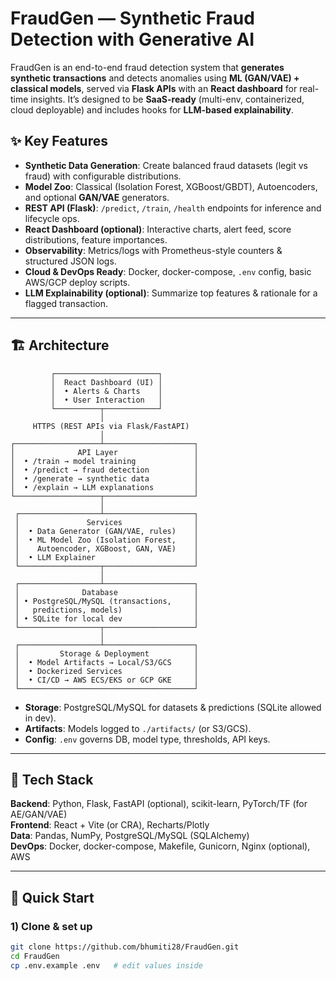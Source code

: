 # FraudGen — Synthetic Fraud Detection with Generative AI

FraudGen is an end-to-end fraud detection system that **generates synthetic transactions** and detects anomalies using **ML (GAN/VAE) + classical models**, served via **Flask APIs** with an  **React dashboard** for real-time insights. It’s designed to be **SaaS-ready** (multi-env, containerized, cloud deployable) and includes hooks for **LLM-based explainability**.

## ✨ Key Features
- **Synthetic Data Generation**: Create balanced fraud datasets (legit vs fraud) with configurable distributions.
- **Model Zoo**: Classical (Isolation Forest, XGBoost/GBDT), Autoencoders, and optional **GAN/VAE** generators.
- **REST API (Flask)**: `/predict`, `/train`, `/health` endpoints for inference and lifecycle ops.
- **React Dashboard (optional)**: Interactive charts, alert feed, score distributions, feature importances.
- **Observability**: Metrics/logs with Prometheus-style counters & structured JSON logs.
- **Cloud & DevOps Ready**: Docker, docker-compose, `.env` config, basic AWS/GCP deploy scripts.
- **LLM Explainability (optional)**: Summarize top features & rationale for a flagged transaction.

---

## 🏗️ Architecture

             ┌───────────────────────┐
             │  React Dashboard (UI) │
             │  • Alerts & Charts    │
             │  • User Interaction   │
             └──────────┬────────────┘
                        │
         HTTPS (REST APIs via Flask/FastAPI)
                        │
    ┌───────────────────┴────────────────────┐
    │              API Layer                 │
    │  • /train → model training             │
    │  • /predict → fraud detection          │
    │  • /generate → synthetic data          │
    │  • /explain → LLM explanations         │
    └───────────────────┬────────────────────┘
                        │
     ┌──────────────────┴────────────────────┐
     │               Services                │
     │  • Data Generator (GAN/VAE, rules)    │
     │  • ML Model Zoo (Isolation Forest,    │
     │    Autoencoder, XGBoost, GAN, VAE)    │
     │  • LLM Explainer                      │
     └──────────────────┬────────────────────┘
                        │
     ┌──────────────────┴────────────────────┐
     │              Database                 │
     │ • PostgreSQL/MySQL (transactions,     │
     │   predictions, models)                │
     │ • SQLite for local dev                │
     └──────────────────┬────────────────────┘
                        │
     ┌──────────────────┴────────────────────┐
     │         Storage & Deployment          │
     │  • Model Artifacts → Local/S3/GCS     │
     │  • Dockerized Services                │
     │  • CI/CD → AWS ECS/EKS or GCP GKE     │
     └───────────────────────────────────────┘

- **Storage**: PostgreSQL/MySQL for datasets & predictions (SQLite allowed in dev).
- **Artifacts**: Models logged to `./artifacts/` (or S3/GCS).
- **Config**: `.env` governs DB, model type, thresholds, API keys.

---

## 🧰 Tech Stack
**Backend**: Python, Flask, FastAPI (optional), scikit-learn, PyTorch/TF (for AE/GAN/VAE)  
**Frontend**: React + Vite (or CRA), Recharts/Plotly  
**Data**: Pandas, NumPy, PostgreSQL/MySQL (SQLAlchemy)  
**DevOps**: Docker, docker-compose, Makefile, Gunicorn, Nginx (optional), AWS

---

## 🚀 Quick Start

### 1) Clone & set up
```bash
git clone https://github.com/bhumiti28/FraudGen.git
cd FraudGen
cp .env.example .env   # edit values inside


